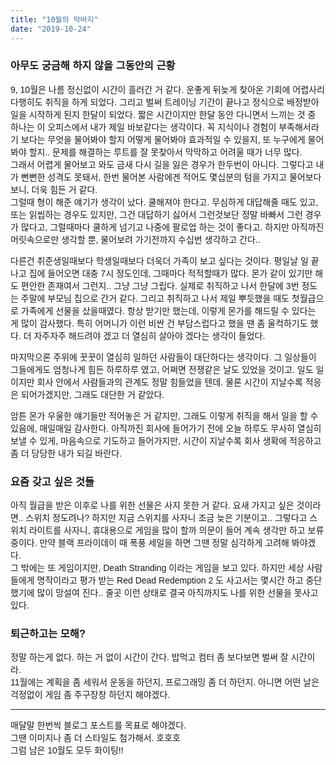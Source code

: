 ```yaml
---
title: "10월의 막바지"
date: "2019-10-24"
---
```


<style type="text/css">
    body {
        font-family: Gothic-A1, sans-serif;
    }
</style>

### 아무도 궁금해 하지 않을 그동안의 근황

9, 10월은 나름 정신없이 시간이 흘러간 거 같다.
운좋게 뒤늦게 찾아온 기회에 어렵사리 다행히도 취직을 하게 되었다.
그리고 벌써 트레이닝 기간이 끝나고 정식으로 배정받아 일을 시작하게 된지 한달이 되었다.
짧은 시간이지만 한달 동안 다니면서 느끼는 것 중 하나는 이 오피스에서 내가 제일 바보같다는 생각이다.
꼭 지식이나 경험이 부족해서라기 보다는 무엇을 물어봐야 할지 어떻게 물어봐야 효과적일 수 있을지,
또 누구에게 물어봐야 할지.. 문제를 해결하는 루트를 잘 못찾아서 막막하고 어려울 때가 너무 많다.  
그래서 어렵게 물어보고 와도 금새 다시 길을 잃은 경우가 한두번이 아니다.
그렇다고 내가 뻔뻔한 성격도 못돼서, 한번 물어본 사람에겐 적어도 몇십분의 텀을 가지고 물어보다보니,
더욱 힘든 거 같다.  
그럴때 형이 해준 얘기가 생각이 났다. 쿨해져야 한다고.
무심하게 대답해줄 때도 있고, 또는 읽씹하는 경우도 있지만, 그건 대답하기 싫어서 그런것보단
정말 바빠서 그런 경우가 많다고, 그럴때마다 쿨하게 넘기고 나중에 팔로업 하는 것이 좋다고.
하지만 아직까진 머릿속으로만 생각할 뿐, 물어보려 가기전까지 수십번 생각하고 간다..

다른건 취준생일때보다 학생일때보다 더욱더 가족이 보고 싶다는 것이다.
평일날 일 끝나고 집에 들어오면 대충 7시 정도인데, 그때마다 적적할때가 많다.
몬가 같이 있기만 해도 편안한 존재여서 그런지.. 그냥 그냥 그립다.
실제로 취직하고 나서 한달에 3번 정도는 주말에 부모님 집으로 간거 같다.
그리고 취직하고 나서 제일 뿌듯했을 때도 첫월급으로 가족에게 선물을 샀을때였다.
항상 받기만 했는데, 이렇게 몬가를 해드릴 수 있다는 게 많이 감사했다.
특히 어머니가 이런 비싼 건 부담스럽다고 했을 땐 좀 울컥하기도 했다.
더 자주자주 해드려야 겠고 더 열심히 살아야 겠다는 생각이 들었다.

마지막으론 주위에 꿋꿋이 열심히 일하던 사람들이 대단하다는 생각이다.
그 일상들이 그들에게도 엄청나게 힘든 하루하루 였고, 어쩌면 전쟁같은 날도 있었을 것이고.
일도 일이지만 회사 안에서 사람들과의 관계도 정말 힘들었을 텐데.
물론 시간이 지날수록 적응은 되어가겠지만, 그래도 대단한 거 같았다.


암튼 몬가 우울한 얘기들만 적어놓은 거 같지만, 그래도 이렇게 취직을 해서 일을 할 수 있음에,
매일매일 감사한다. 아직까진 회사에 들어가기 전에 오늘 하루도 무사히 열심히 보낼 수 있게,
마음속으로 기도하고 들어가지만, 시간이 지날수록 회사 생확에 적응하고 좀 더 당당한 내가 되길 바란다.

### 요즘 갖고 싶은 것들

아직 월급을 받은 이후로 나를 위한 선물은 사지 못한 거 같다.
요새 가지고 싶은 것이라면.. 스위치 정도려나?
하지만 지금 스위치를 사자니 조금 늦은 기분이고.. 그렇다고 스위치 라이트를 사자니,
휴대용으로 게임을 많이 할까 의문이 들어 계속 생각만 하고 보류 중이다.
만약 블랙 프라이데이 때 폭풍 세일을 하면 그땐 정말 심각하게 고려해 봐야겠다.  
그 밖에는 또 게임이지만, Death Stranding 이라는 게임을 보고 있다.
하지만 세상 사람들에게 명작이라고 평가 받는 Red Dead Redemption 2 도 사고서는 
몇시간 하고 중단했기에 많이 망설여 진다..
줄곳 이런 상태로 결국 아직까지도 나를 위한 선물을 못사고 있다.

### 퇴근하고는 모해?

정말 하는게 없다.
하는 거 없이 시간이 간다.
밥먹고 컴터 좀 보다보면 벌써 잘 시간이라.  
11월에는 계획을 좀 세워서 운동을 하던지, 프로그래밍 좀 더 하던지.
아니면 어떤 날은 걱정없이 게임 좀 주구장창 하던지 해야겠다.

***
매달말 한번씩 블로그 포스트를 목표로 해야겠다.  
그땐 이미지나 좀 더 스타일도 첨가해서. 호호호  
그럼 남은 10월도 모두 화이팅!!